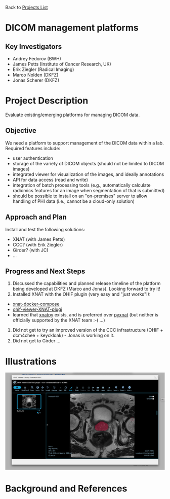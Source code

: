 Back to [Projects List](../../README.md#ProjectsList)

# DICOM management platforms

## Key Investigators

- Andrey Fedorov (BWH)
- James Petts (Institute of Cancer Research, UK)
- Erik Ziegler (Radical Imaging)
- Marco Nolden (DKFZ)
- Jonas Scherer (DKFZ)

# Project Description

Evaluate existing/emerging platforms for managing DICOM data.

## Objective

<!-- Describe here WHAT you would like to achieve (what you will have as end result). -->

We need a platform to support management of the DICOM data within a lab. Required features include:
* user authentication
* storage of the variety of DICOM objects (should not be limited to DICOM images)
* integrated viewer for visualization of the images, and ideally annotations
* API for data access (read and write)
* integration of batch processing tools (e.g., automatically calculate radiomics features for an image when segmentation of that is submitted)
* should be possible to install on an "on-premises" server to allow handling of PHI data (i.e., cannot be a cloud-only solution)

## Approach and Plan

<!-- Describe here HOW you would like to achieve the objectives stated above. -->
Install and test the following solutions:
* XNAT (with James Petts)
* CCC? (with Erik Ziegler)
* Girder? (with JC)
* ...


## Progress and Next Steps

<!-- Update this section as you make progress, describing of what you have ACTUALLY DONE. If there are specific steps that you could not complete then you can describe them here, too. -->

1. Discussed the capabilities and planned release timeline of the platform being developed at DKFZ (Marco and Jonas). Looking forward to try it!
1. Installed XNAT with the OHIF plugin (very easy and "just works"!):
* [xnat-docker-compose](https://github.com/NrgXnat/xnat-docker-compose)
* [ohif-viewer-XNAT-plugi](https://github.com/JamesAPetts/ohif-viewer-XNAT-plugin)
* learned that [xnatpy](https://xnat.readthedocs.io/en/latest/) exists, and is preferred over [pyxnat](https://pythonhosted.org/pyxnat/) (but neither is officially supported by the XNAT team :-( ...)
1. Did not get to try an improved version of the CCC infrastructure (OHIF + dcm4chee + keyckloak) - Jonas is working on it.
1. Did not get to Girder ...

# Illustrations

![XNAT with OHIF Viewer](2019-02-01_06-55-07.png)

# Background and References

<!-- If you developed any software, include link to the source code repository. If possible, also add links to sample data, and to any relevant publications. -->
